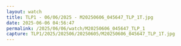 ```yaml
---
layout: watch
title: TLP1 - 06/06/2025 - M20250606_045647_TLP_1T.jpg
date: 2025-06-06 04:56:47
permalink: /2025/06/06/watch/M20250606_045647_TLP_1
capture: TLP1/2025/202506/20250605/M20250606_045647_TLP_1T.jpg
---
```

